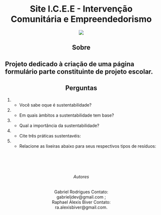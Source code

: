 <h1 align="center"> Site I.C.E.E - Intervenção Comunitária e Empreendedorismo</h1>

<p align="center">
<img src="http://img.shields.io/static/v1?label=STATUS&message=EM%20DESENVOLVIMENTO&color=GREEN&style=for-the-badge"/>
</p>

<h2 align="center">Sobre<h2>

<p> Projeto dedicado à criação de uma página formulário parte constituinte de projeto escolar. </p>

<h2 align="center">Perguntas</h2>

1. - Você sabe oque é sustentabilidade?
2. - Em quais àmbitos a sustentabilidade tem base?
3. - Qual a importância da sustentabilidade?
4. - Cite três práticas sustentavéis:
5. - Relacione as lixeiras abaixo para seus respectivos tipos de resíduos:

<br>
<br>
<br>
<h6 align="center">Autores</h6>
<p align="center">
    Gabriel Rodrigues
    Contato: <br> gabrieljdev@gmail.com ;<br>
    Raphael Alexis Biver
    Contato: <br> ra.alexisbiver@gmail.com.
</p>
